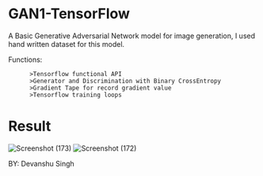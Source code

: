 # GAN1-TensorFlow

A Basic Generative Adversarial Network model for image generation, I used hand written dataset for this model.

Functions:
          
          >Tensorflow functional API
          >Generator and Discrimination with Binary CrossEntropy
          >Gradient Tape for record gradient value
          >Tensorflow training loops

# Result

![Screenshot (173)](https://user-images.githubusercontent.com/75822824/116772320-de232580-aa6b-11eb-9c0b-d3e868df3e1d.png)  ![Screenshot (172)](https://user-images.githubusercontent.com/75822824/116772324-e1b6ac80-aa6b-11eb-988c-1fe33abfca3f.png)



BY: Devanshu Singh
